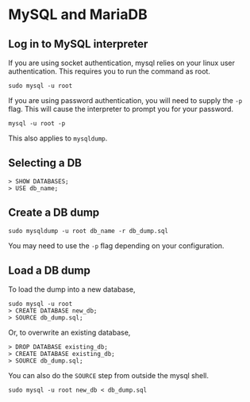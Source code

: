 # MySQL and MariaDB

## Log in to MySQL interpreter
If you are using socket authentication, mysql relies on your linux user authentication. This
requires you to run the command as root.
```
sudo mysql -u root
```
If you are using password authentication, you will need to supply the `-p` flag. This will cause
the interpreter to prompt you for your password.
```
mysql -u root -p
```

This also applies to `mysqldump`.

## Selecting a DB
```
> SHOW DATABASES;
> USE db_name;
```

## Create a DB dump
```
sudo mysqldump -u root db_name -r db_dump.sql
```
You may need to use the `-p` flag depending on your configuration.

## Load a DB dump
To load the dump into a new database,
```
sudo mysql -u root
> CREATE DATABASE new_db;
> SOURCE db_dump.sql;
```
Or, to overwrite an existing database,
```
> DROP DATABASE existing_db;
> CREATE DATABASE existing_db;
> SOURCE db_dump.sql;
```
You can also do the `SOURCE` step from outside the mysql shell.
```
sudo mysql -u root new_db < db_dump.sql
```
